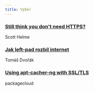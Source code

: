 ```yaml
---
title: Výběr
---
```


### [Still think you don't need HTTPS?](https://scotthelme.co.uk/still-think-you-dont-need-https/)
Scott Helme

### [Jak left-pad rozbil internet](http://www.tomas-dvorak.cz/posts/jak-left-pad-rozbil-internet/)
Tomáš Dvořák

### [Using apt-cacher-ng with SSL/TLS](http://blog.packagecloud.io/eng/2015/05/05/using-apt-cacher-ng-with-ssl-tls/)
packagecloud
